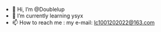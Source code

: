 - 👋 Hi, I’m @Doublelup
- 🌱 I’m currently learning ysyx
- 📫 How to reach me : my e-mail: lc1001202022@163.com

<!---
Doublelup/Doublelup is a ✨ special ✨ repository because its `README.md` (this file) appears on your GitHub profile.
You can click the Preview link to take a look at your changes.
--->
